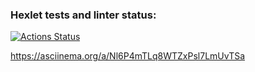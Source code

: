 ### Hexlet tests and linter status:
[![Actions Status](https://github.com/mikerockin/python-project-lvl1/workflows/hexlet-check/badge.svg)](https://github.com/mikerockin/python-project-lvl1/actions)

https://asciinema.org/a/Nl6P4mTLq8WTZxPsl7LmUvTSa